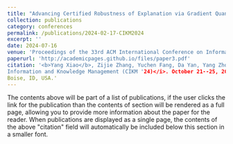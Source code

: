 ```yaml
---
title: "Advancing Certified Robustness of Explanation via Gradient Quantization"
collection: publications
category: conferences
permalink: /publications/2024-02-17-CIKM2024
excerpt: ''
date: 2024-07-16
venue: 'Proceedings of the 33rd ACM International Conference on Information and Knowledge Management'
paperurl: 'http://academicpages.github.io/files/paper3.pdf'
citation: '<b>Yang Xiao</b>, Zijie Zhang, Yuchen Fang, Da Yan, Yang Zhou, Wei-Shinn Ku, Bo Hui.&quot;Advancing Certified Robustness of Explanation via Gradient Quantization. &quot; <i>Proceedings of the 33rd ACM International Conference on
Information and Knowledge Management (CIKM '24)</i>. October 21--25, 2024,
Boise, ID, USA.'
---
```


The contents above will be part of a list of publications, if the user clicks the link for the publication than the contents of section will be rendered as a full page, allowing you to provide more information about the paper for the reader. When publications are displayed as a single page, the contents of the above "citation" field will automatically be included below this section in a smaller font.
